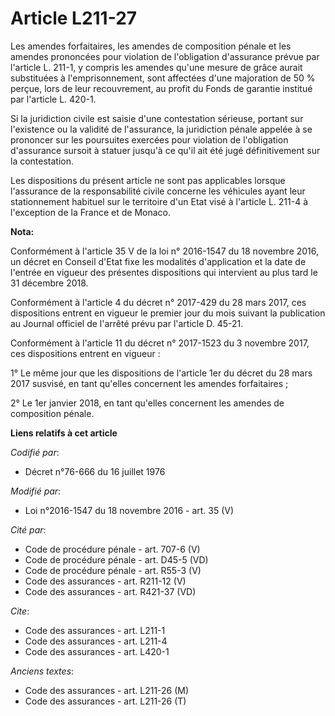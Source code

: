 # Article L211-27

Les amendes forfaitaires, les amendes de composition pénale et les amendes prononcées pour violation de l'obligation
d'assurance prévue par l'article L. 211-1, y compris les amendes qu'une mesure de grâce aurait substituées à
l'emprisonnement, sont affectées d'une majoration de 50 % perçue, lors de leur recouvrement, au profit du Fonds de garantie
institué par l'article L. 420-1. 

Si la juridiction civile est saisie d'une contestation sérieuse, portant sur l'existence ou la validité de l'assurance, la
juridiction pénale appelée à se prononcer sur les poursuites exercées pour violation de l'obligation d'assurance sursoit à
statuer jusqu'à ce qu'il ait été jugé définitivement sur la contestation. 

Les dispositions du présent article ne sont pas applicables lorsque l'assurance de la responsabilité civile concerne les
véhicules ayant leur stationnement habituel sur le territoire d'un Etat visé à l'article L. 211-4 à l'exception de la France
et de Monaco.

**Nota:**

Conformément à l'article 35 V de la loi n° 2016-1547 du 18 novembre 2016, un décret en Conseil d'Etat fixe les modalités
d'application et la date de l'entrée en vigueur des présentes dispositions qui intervient au plus tard le 31 décembre 2018.

Conformément à l'article 4 du décret n° 2017-429 du 28 mars 2017, ces dispositions entrent en vigueur le premier jour du mois
suivant la publication au Journal officiel de l'arrêté prévu par l'article D. 45-21.

Conformément à l'article 11 du décret n° 2017-1523 du 3 novembre 2017, ces dispositions entrent en vigueur :

1° Le même jour que les dispositions de l'article 1er du décret du 28 mars 2017 susvisé, en tant qu'elles concernent les
amendes forfaitaires ;

2° Le 1er janvier 2018, en tant qu'elles concernent les amendes de composition pénale.

**Liens relatifs à cet article**

_Codifié par_:

  - Décret n°76-666 du 16 juillet 1976

_Modifié par_:

  - Loi n°2016-1547 du 18 novembre 2016 - art. 35 (V)

_Cité par_:

  - Code de procédure pénale - art. 707-6 (V)
  - Code de procédure pénale - art. D45-5 (VD)
  - Code de procédure pénale - art. R55-3 (V)
  - Code des assurances - art. R211-12 (V)
  - Code des assurances - art. R421-37 (VD)

_Cite_:

  - Code des assurances - art. L211-1
  - Code des assurances - art. L211-4
  - Code des assurances - art. L420-1

_Anciens textes_:

  - Code des assurances - art. L211-26 (M)
  - Code des assurances - art. L211-26 (T)
